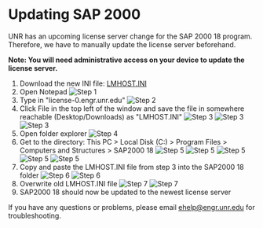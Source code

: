 # Updating SAP 2000

UNR has an upcoming license server change for the SAP 2000 18 program. Therefore, we have to manually update the license server beforehand.

**Note: You will need administrative access on your device to update the license server.**

1. Download the new INI file: <a href="/guides/remote/assets/files/LMHOST.INI" target="_blank">LMHOST.INI</a> 
2. Open Notepad
![Step 1](/guides/remote/assets/images/SAP2000-1.PNG)
1. Type in "license-0.engr.unr.edu"
![Step 2](/guides/remote/assets/images/SAP2000-2.PNG)
1. Click File in the top left of the window and save the file in somewhere reachable (Desktop/Downloads) as "LMHOST.INI"
![Step 3](/guides/remote/assets/images/SAP2000-3-1.PNG)
![Step 3](/guides/remote/assets/images/SAP2000-3-2.PNG)
![Step 3](/guides/remote/assets/images/SAP2000-3-3.PNG)
1. Open folder explorer
![Step 4](/guides/remote/assets/images/SAP2000-4.PNG)
1. Get to the directory: This PC > Local Disk (C:) > Program Files > Computers and Structures > SAP2000 18
![Step 5](/guides/remote/assets/images/SAP2000-5-1.PNG)
![Step 5](/guides/remote/assets/images/SAP2000-5-2.PNG)
![Step 5](/guides/remote/assets/images/SAP2000-5-3.PNG)
![Step 5](/guides/remote/assets/images/SAP2000-5-4.PNG)
![Step 5](/guides/remote/assets/images/SAP2000-5-5.PNG)
1. Copy and paste the LMHOST.INI file from step 3 into the SAP2000 18 folder
![Step 6](/guides/remote/assets/images/SAP2000-6-1.PNG)
![Step 6](/guides/remote/assets/images/SAP2000-6-2.PNG)
1. Overwrite old LMHOST.INI file
![Step 7](/guides/remote/assets/images/SAP2000-7-1.PNG)
![Step 7](/guides/remote/assets/images/SAP2000-7-2.PNG)
1. SAP2000 18 should now be updated to the newest license server

If you have any questions or problems, please email ehelp@engr.unr.edu for troubleshooting.